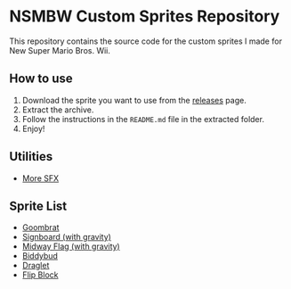 # NSMBW Custom Sprites Repository

This repository contains the source code for the custom sprites I made for New Super Mario Bros. Wii.


## How to use

1. Download the sprite you want to use from the [releases](https://github.com/Synell/NSMBW-Custom-Sprites/releases) page.
2. Extract the archive.
3. Follow the instructions in the `README.md` file in the extracted folder.
4. Enjoy!


## Utilities
- [More SFX](https://github.com/Synell/NSMBW-Custom-Sprites/releases/tag/More-SFX)


## Sprite List
- [Goombrat](https://github.com/Synell/NSMBW-Custom-Sprites/releases/tag/Goombrat)
- [Signboard (with gravity)](https://github.com/Synell/NSMBW-Custom-Sprites/releases/tag/Signboard)
- [Midway Flag (with gravity)](https://github.com/Synell/NSMBW-Custom-Sprites/releases/tag/MidwayFlag)
- [Biddybud](https://github.com/Synell/NSMBW-Custom-Sprites/releases/tag/Biddybud)
- [Draglet](https://github.com/Synell/NSMBW-Custom-Sprites/releases/tag/Draglet)
- [Flip Block](https://github.com/Synell/NSMBW-Custom-Sprites/releases/tag/FlipBlock)
